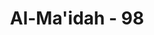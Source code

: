 ---
title: "Al-Ma'idah - 98"
no: 98
arabic_no: ٩٨
ayah: اِعْلَمُوْٓا اَنَّ اللّٰهَ شَدِيْدُ الْعِقَابِۙ وَاَنَّ اللّٰهَ غَفُوْرٌ رَّحِيْمٌۗ 
translation: "Ketahuilah, bahwa Allah sangat keras siksaan-Nya dan bahwa Allah Maha Pengampun, Maha Penyayang."
tafsir: "Setelah Allah menjelaskan bahwa semua balasan atas perbuatan-perbuatan yang jelek adalah di tangan-Nya, dan Dia mengetahui segala sesuatu yang diperbuat hamba-Nya, maka Allah menegaskan lagi tugas Rasul-Nya yaitu: menyampaikan risalah, yakni menyampaikan hukum-hukum, peraturan-peraturan dan petunjuk-petunjuk-Nya, serta wa'd (janji) dan wa'id (ancaman)-Nya. Apabila semua itu telah dilaksanakan oleh Rasul selesailah tugasnya, dan lepaslah ia dari tanggung jawabnya, untuk selanjutnya menjadi tugas dan tanggung jawab orang-orang beriman. Adapun pemberian pahala kepada orang-orang yang taat, dan menimpakan azab kepada orang-orang yang durhaka, adalah hak dan wewenang Allah semata.\n\nPada akhir ayat ini, kembali Allah menegaskan, bahwa Dia senantiasa mengetahui apa yang diperbuat manusia secara terang-terangan, maupun yang dilakukan secara sembunyi-sembunyi, termasuk gerak-gerik hati sanubari mereka. Ini merupakan peringatan keras dari Allah kepada orang-orang yang tidak menaati peraturan dan hukum-hukum-Nya. Oleh sebab itu, sepantasnyalah manusia bertakwa kepada-Nya, dan tidak menyalahi perintah-perintah-Nya."
---